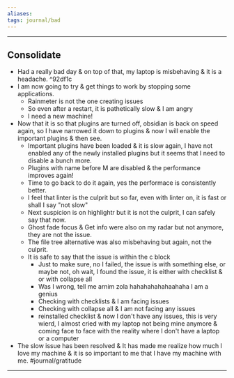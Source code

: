 ```yaml
---
aliases: 
tags: journal/bad 
---
```


---
## Consolidate
- Had a really bad day & on top of that, my laptop is misbehaving & it is a headache. ^92df1c
- I am now going to try & get things to work by stopping some applications.
	- Rainmeter is not the one creating issues
	- So even after a restart, it is pathetically slow & I am angry
	- I need a new machine!
- Now that it is so that plugins are turned off, obsidian is back on speed again, so I have narrowed it down to plugins & now I will enable the important plugins & then see.
	- Important plugins have been loaded & it is slow again, I have not enabled any of the newly installed plugins but it seems that I need to disable a bunch more.
	- Plugins with name before M are disabled & the performance improves again!
	- Time to go back to do it again, yes the performace is consistently better.
	- I feel that linter is the culprit but so far, even with linter on, it is fast or shall I say "not slow"
	- Next suspicion is on highlightr but it is not the culprit, I can safely say that now.
	- Ghost fade focus & Get info were also on my radar but not anymore, they are not the issue.
	- The file tree alternative was also misbehaving but again, not the culprit.
	- It is safe to say that the issue is within the c block
		- Just to make sure, no I failed, the issue is with something else, or maybe not, oh wait, I found the issue, it is either with checklist & or with collapse all
		- Was I wrong, tell me arnim zola hahahahahahaahaha I am a genius
		- Checking with checklists & I am facing issues
		- Checking with collapse all & I am not facing any issues
		- reinstalled checklist & now I don't have any issues, this is very wierd, I almost cried with my laptop not being mine anymore & coming face to face with the reality where I don't have a laptop or a computer
- The slow issue has been resolved & It has made me realize how much I love my machine & it is so important to me that I have my machine with me. #journal/gratitude
---  
  
